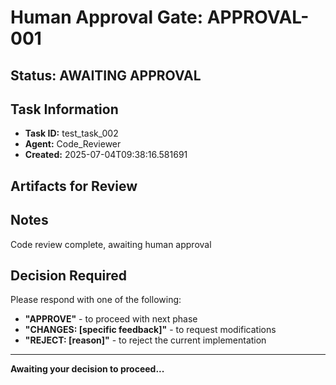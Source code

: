 # Human Approval Gate: APPROVAL-001

## Status: AWAITING APPROVAL

## Task Information
- **Task ID:** test_task_002
- **Agent:** Code_Reviewer
- **Created:** 2025-07-04T09:38:16.581691

## Artifacts for Review


## Notes
Code review complete, awaiting human approval

## Decision Required
Please respond with one of the following:
- **"APPROVE"** - to proceed with next phase
- **"CHANGES: [specific feedback]"** - to request modifications
- **"REJECT: [reason]"** - to reject the current implementation

---
**Awaiting your decision to proceed...**
